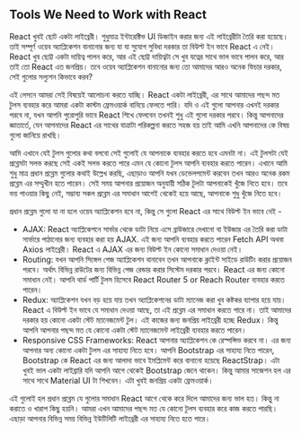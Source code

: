 ## Tools We Need to Work with React
React খুবই ছোট একটা লাইব্রেরী। শুধুমাত্র ইন্টারেক্টিভ UI ডিজাইন করার জন্য এই লাইব্রেরীটা তৈরি করা হয়েছে। তাই সম্পূর্ণ ওয়েব অ্যাপ্লিকেশন বানানোর জন্য যা যা সুযোগ সুবিধা দরকার তা বিউল্ট ইন ভাবে React এ নেই। React খুব ছোট্ট একটা দায়িত্ব পালন করে, আর এই ছোট্ট দায়িত্বটা সে খুব যত্নের সাথে ভাল ভাবে পালন করে, আর তাই তো React এত জনপ্রিয়। তবে ওয়েব অ্যাপ্লিকেশন বানানোর জন্য তো আমাদের আরও অনেক ফিচার দরকার, সেই গুলোর সল্যুশন কিভাবে করব?

এই লেসনে আমরা সেই বিষয়েই আলোচনা করতে যাচ্ছি। React একটা লাইব্রেরী, এর সাথে আমাদের পছন্দ মত টুলস ব্যবহার করে আমরা একটা কাস্টম ফ্রেমওয়ার্ক বানিয়ে ফেলতে পারি। যদি ও এই গুলো আপনার এখনই দরকার পরবে না, যখন আপনি পুরোপুরি ভাবে React শিখে ফেলবেন তখনই শুধু এই গুলো দরকার পরবে। কিন্তু আপনাদের জ্ঞাতার্তে, যেন আপনাদের React এর সাথের যাত্রাটা পরিকল্পনা করতে সহজ হয় তাই আমি এখনি আপনাদের কে বিষয় গুলো জানিয়ে রাখছি।

আমি এখানে যেই টুলস গুলোর কথা বলবো সেই গুলোই যে আপনাকে ব্যবহার করতে হবে এমনটা না। এই টুলসটা যেই প্রব্লেমটা সলভ করছে সেই একই সলভ করতে পারে এমন যে কোনো টুলস আপনি ব্যবহার করতে পারেন। এখানে আমি শুধু মাত্র প্রধান প্রব্লেম গুলোর কথাই উল্লেখ করছি, এছাড়াও আপনি যখন ডেভেলপমেন্ট করবেন তখন আরও অনেক রকম প্রব্লেম এর সম্মুখীন হতে পারেন। সেই সময় আপনার প্রয়োজন অনুযায়ী সঠিক টুলটা আপনাকেই খুঁজে নিতে হবে। তবে ভয় পাওয়ার কিছু নেই, সম্ভাব্য সকল প্রব্লেম এর সমাধান আগেই থেকেই হয়ে আছে, আপনাকে শুধু খুঁজে নিতে হবে।

প্রধান প্রব্লেম গুলো যা না হলে ওয়েব অ্যাপ্লিকেশন হবে না, কিন্তু সে গুলো React এর সাথে বিউল্ট ইন ভাবে নেই -

- AJAX: React অ্যাপ্লিকেশনে সার্ভার থেকে ডাটা নিয়ে এসে ব্রাউজারে দেখানো বা ইউজার এর তৈরি করা ডাটা সার্ভারে পাঠানোর জন্য ব্যবহার করা হয় AJAX. এই জন্য আপনি ব্যবহার করতে পারেন Fetch API অথবা Axios লাইব্রেরী। React এ AJAX এর জন্য বিউল্ট ইন কোনো সমাধান দেওয়া নেই।
- Routing: যখন আপনি সিঙ্গেল পেজ অ্যাপ্লিকেশন বানাবেন তখন আপনাকে ক্লাইন্ট সাইডে রাউটিং করার প্রয়োজন পরবে। অর্থাৎ বিভিন্ন রাউটের জন্য বিভিন্ন পেজ রেন্ডার করার সিস্টেম দরকার পরবে। React এর জন্য কোনো সমাধান নেই। আপনি থার্ড পার্টি টুলস হিসেবে React Router 5 or Reach Router ব্যবহার করতে পারেন।
- Redux: অ্যাপ্লিকেশন যখন বড় হয়ে যায় তখন অ্যাপ্লিকেশনের ডাটা ম্যানেজ করা খুব কষ্টকর ব্যাপার হয়ে যায়। React এ বিউল্ট ইন ভাবে যে সমাধান দেওয়া আছে, তা এই প্রব্লেম এর সমাধান করতে পারে না। তাই আমাদের দরকার হয় কোনো একটা স্টেট ম্যানেজমেন্ট টুল। এই কাজের জন্য জনপ্রিয় লাইব্রেরী হচ্ছে Redux। কিন্তু আপনি আপনার পছন্দ মত যে কোনো একটা স্টেট ম্যানেজমেন্ট লাইব্রেরী ব্যবহার করতে পারেন।
- Responsive CSS Frameworks: React আপনার অ্যাপ্লিকেশন কে রেস্পন্সিভ করবে না। এর জন্য আপনার অন্য কোনো একটা টুলস এর সাহায্য নিতে হবে। আপনি Bootstrap এর সাহায্য নিতে পারেন, Bootstrap কে  React এর জন্য আলাদা ভাবে ইমপ্লিমেন্ট করে বানানো হয়েছে ReactStrap। এটা খুবই ভাল একটা লাইব্রারি যদি আপনি আগে থেকেই Bootstrap জেনে থাকেন। কিন্তু আমার সাজেশন হল এর সাথে সাথে Material UI টা শিখবেন। এটা খুবই জনপ্রিয় একটা ফ্রেমওয়ার্ক।

এই গুলোই হল প্রধান প্রব্লেম যে গুলোর সমাধান React আগে থেকে করে দিলে আমাদের জন্য ভাল হত। কিন্তু না করাতে ও খারাপ কিছু হয়নি। আমরা এখন আমাদের পছন্দ মত যে কোনো টুলস ব্যবহার করে কাজ করতে পারছি। এছাড়া আপনার বিভিন্ন সময় বিভিন্ন ইউটিলিটি লাইব্রেরী এর সাহায্য নিতে হতে পারে।
